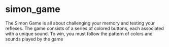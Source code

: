 # simon_game
The Simon Game is all about challenging your memory and testing your reflexes. The game consists of a series of colored buttons, each associated with a unique sound. To win, you must follow the pattern of colors and sounds played by the game
